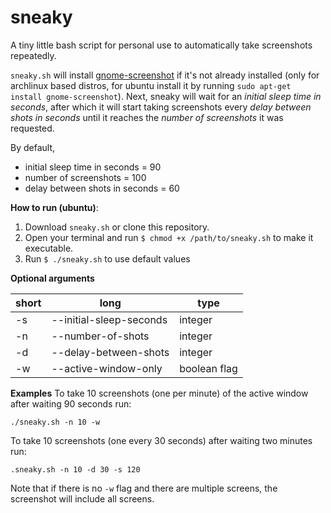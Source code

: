 # sneaky
A tiny little bash script for personal use to automatically take screenshots repeatedly. 

`sneaky.sh` will install [gnome-screenshot](https://github.com/GNOME/gnome-screenshot) if it's not already installed (only for archlinux based distros, for ubuntu install it by running `sudo apt-get install gnome-screenshot`). Next, sneaky will wait for an *initial sleep time in seconds*, after which it will start taking screenshots every *delay between shots in seconds* until it reaches the *number of screenshots* it was requested.
  
By default, 

* initial sleep time in seconds = 90
* number of screenshots = 100
* delay between shots in seconds = 60

**How to run (ubuntu)**:

1. Download `sneaky.sh` or clone this repository. 
2. Open your terminal and run `$ chmod +x /path/to/sneaky.sh` to make it executable.
3. Run `$ ./sneaky.sh` to use default values

**Optional arguments**

| short | long | type|
| ----- | ---- | --- |
| -s | --initial-sleep-seconds | integer |
| -n | --number-of-shots | integer |
| -d | --delay-between-shots | integer |
| -w | --active-window-only | boolean flag |

**Examples**
To take 10 screenshots (one per minute) of the active window after waiting 90 seconds run:

```./sneaky.sh -n 10 -w```

To take 10 screenshots (one every 30 seconds) after waiting two minutes run:

```.sneaky.sh -n 10 -d 30 -s 120```

Note that if there is no `-w` flag and there are multiple screens, the screenshot will include
all screens.
